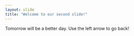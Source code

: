 ```yaml
---
layout: slide
title: "Welcome to our second slide!"
---
```

Tomorrow will be a better day.
Use the left arrow to go back!
